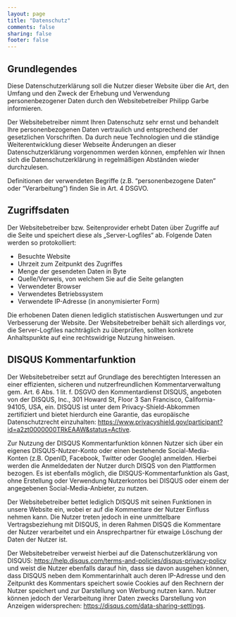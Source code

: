 ```yaml
---
layout: page
title: "Datenschutz"
comments: false
sharing: false
footer: false
---
```


## Grundlegendes
Diese Datenschutzerklärung soll die Nutzer dieser Website über die Art, den Umfang und
den Zweck der Erhebung und Verwendung personenbezogener Daten durch den
Websitebetreiber Philipp Garbe informieren.

Der Websitebetreiber nimmt Ihren Datenschutz sehr ernst und behandelt Ihre
personenbezogenen Daten vertraulich und entsprechend der gesetzlichen Vorschriften. Da
durch neue Technologien und die ständige Weiterentwicklung dieser Webseite Änderungen
an dieser Datenschutzerklärung vorgenommen werden können, empfehlen wir Ihnen sich die
Datenschutzerklärung in regelmäßigen Abständen wieder durchzulesen.

Definitionen der verwendeten Begriffe (z.B. “personenbezogene Daten” oder “Verarbeitung”)
finden Sie in Art. 4 DSGVO.


## Zugriffsdaten
Der Websitebetreiber bzw. Seitenprovider erhebt Daten über Zugriffe auf die Seite und
speichert diese als „Server-Logfiles“ ab. Folgende Daten werden so protokolliert:
* Besuchte Website
* Uhrzeit zum Zeitpunkt des Zugriffes
* Menge der gesendeten Daten in Byte
* Quelle/Verweis, von welchem Sie auf die Seite gelangten
* Verwendeter Browser
* Verwendetes Betriebssystem
* Verwendete IP-Adresse (in anonymisierter Form)

Die erhobenen Daten dienen lediglich statistischen Auswertungen und zur Verbesserung der
Website. Der Websitebetreiber behält sich allerdings vor, die Server-Logfiles nachträglich zu
überprüfen, sollten konkrete Anhaltspunkte auf eine rechtswidrige Nutzung hinweisen.

## DISQUS Kommentarfunktion
Der Websitebetreiber setzt auf Grundlage des berechtigten Interessen an einer effizienten, sicheren und nutzerfreundlichen Kommentarverwaltung gem. Art. 6 Abs. 1 lit. f. DSGVO den Kommentardienst DISQUS, angeboten von der DISQUS, Inc., 301 Howard St, Floor 3 San Francisco, California- 94105, USA, ein. DISQUS ist unter dem Privacy-Shield-Abkommen zertifiziert und bietet hierdurch eine Garantie, das europäische Datenschutzrecht einzuhalten: https://www.privacyshield.gov/participant?id=a2zt0000000TRkEAAW&status=Active. 

Zur Nutzung der DISQUS Kommentarfunktion können Nutzer sich über ein eigenes DISQUS-Nutzer-Konto oder einen bestehende Social-Media-Konten (z.B. OpenID, Facebook, Twitter oder Google) anmelden. Hierbei werden die Anmeldedaten der Nutzer durch DISQS von den Plattformen bezogen. Es ist ebenfalls möglich, die DISQUS-Kommentarfunktion als Gast, ohne Erstellung oder Verwendung Nutzerkontos bei DISQUS oder einem der angegebenen Social-Media-Anbieter, zu nutzen. 

Der Websitebetreiber bettet lediglich DISQUS mit seinen Funktionen in unsere Website ein, wobei er auf die Kommentare der Nutzer Einfluss nehmen kann. Die Nutzer treten jedoch in eine unmittelbare Vertragsbeziehung mit DISQUS, in deren Rahmen DISQS die Kommentare der Nutzer verarbeitet und ein Ansprechpartner für etwaige Löschung der Daten der Nutzer ist. 

Der Websitebetreiber verweist hierbei auf die Datenschutzerklärung von DISQUS: https://help.disqus.com/terms-and-policies/disqus-privacy-policy und weist die Nutzer ebenfalls darauf hin, dass sie davon ausgehen können, dass DISQUS neben dem Kommentarinhalt auch deren IP-Adresse und den Zeitpunkt des Kommentars speichert sowie Cookies auf den Rechnern der Nutzer speichert und zur Darstellung von Werbung nutzen kann. Nutzer können jedoch der Verarbeitung ihrer Daten zwecks Darstellung von Anzeigen widersprechen: https://disqus.com/data-sharing-settings.